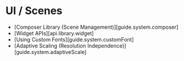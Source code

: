 # UI / Scenes

<div class="guides-toc">

* [Composer Library (Scene&nbsp;Management)][guide.system.composer]
* [Widget APIs][api.library.widget]
* [Using Custom Fonts][guide.system.customFont]
* [Adaptive Scaling (Resolution&nbsp;Independence)][guide.system.adaptiveScale]

</div>

<div style="display: none;">

### [Composer Library (Scene&nbsp;Management)][guide.system.composer]
### [Widget APIs][api.library.widget]
### [Using Custom Fonts][guide.system.customFont]
### [Adaptive Scaling (Resolution&nbsp;Independence)][guide.system.adaptiveScale]

</div>
